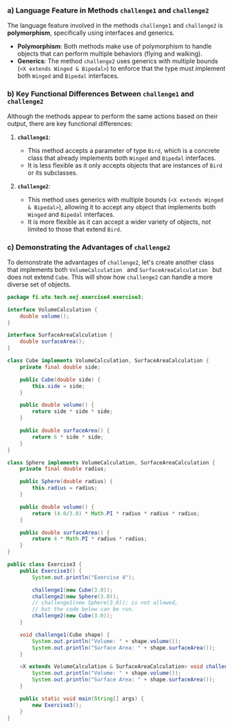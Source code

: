 ### a) Language Feature in Methods `challenge1` and `challenge2`

The language feature involved in the methods `challenge1` and `challenge2` is **polymorphism**, specifically using interfaces and generics.

- **Polymorphism**: Both methods make use of polymorphism to handle objects that can perform multiple behaviors (flying and walking).
- **Generics**: The method `challenge2` uses generics with multiple bounds (`<X extends Winged & Bipedal>`) to enforce that the type must implement both `Winged` and `Bipedal` interfaces.

### b) Key Functional Differences Between `challenge1` and `challenge2`

Although the methods appear to perform the same actions based on their output, there are key functional differences:

1. **`challenge1`**:
   - This method accepts a parameter of type `Bird`, which is a concrete class that already implements both `Winged` and `Bipedal` interfaces.
   - It is less flexible as it only accepts objects that are instances of `Bird` or its subclasses.

2. **`challenge2`**:
   - This method uses generics with multiple bounds (`<X extends Winged & Bipedal>`), allowing it to accept any object that implements both `Winged` and `Bipedal` interfaces.
   - It is more flexible as it can accept a wider variety of objects, not limited to those that extend `Bird`.

### c) Demonstrating the Advantages of `challenge2`

To demonstrate the advantages of `challenge2`, let's create another class that implements both `VolumeCalculation ` and `SurfaceAreaCalculation ` but does not extend `Cube`. This will show how `challenge2` can handle a more diverse set of objects.

```java
package fi.utu.tech.ooj.exercise4.exercise3;

interface VolumeCalculation {
    double volume();
}

interface SurfaceAreaCalculation {
    double surfaceArea();
}

class Cube implements VolumeCalculation, SurfaceAreaCalculation {
    private final double side;

    public Cube(double side) {
        this.side = side;
    }

    public double volume() {
        return side * side * side;
    }

    public double surfaceArea() {
        return 6 * side * side;
    }
}

class Sphere implements VolumeCalculation, SurfaceAreaCalculation {
    private final double radius;

    public Sphere(double radius) {
        this.radius = radius;
    }

    public double volume() {
        return (4.0/3.0) * Math.PI * radius * radius * radius;
    }

    public double surfaceArea() {
        return 4 * Math.PI * radius * radius;
    }
}

public class Exercise3 {
    public Exercise3() {
        System.out.println("Exercise 4");

        challenge1(new Cube(3.0));
        challenge2(new Sphere(3.0));
        // challenge1(new Sphere(3.0)); is not allowed,
        // but the code below can be run.
        challenge2(new Cube(3.0));
    }

    void challenge1(Cube shape) {
        System.out.println("Volume: " + shape.volume());
        System.out.println("Surface Area: " + shape.surfaceArea());
    }

    <X extends VolumeCalculation & SurfaceAreaCalculation> void challenge2(X shape) {
        System.out.println("Volume: " + shape.volume());
        System.out.println("Surface Area: " + shape.surfaceArea());
    }

    public static void main(String[] args) {
        new Exercise3();
    }
}
```